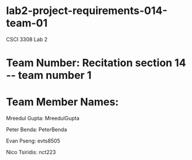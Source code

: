 # lab2-project-requirements-014-team-01
CSCI 3308 Lab 2

# Team Number: Recitation section 14 -- team number 1

# Team Member Names:

Mreedul Gupta: MreedulGupta

Peter Benda: PeterBenda

Evan Pseng: evts8505

Nico Tsiridis: nct223
